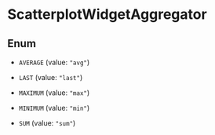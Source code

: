 # ScatterplotWidgetAggregator

## Enum

- `AVERAGE` (value: `"avg"`)

- `LAST` (value: `"last"`)

- `MAXIMUM` (value: `"max"`)

- `MINIMUM` (value: `"min"`)

- `SUM` (value: `"sum"`)
